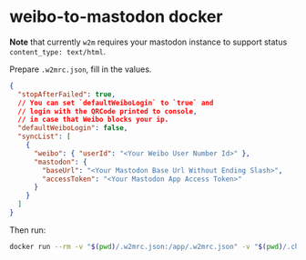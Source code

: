 # weibo-to-mastodon docker

**Note** that currently `w2m` requires your mastodon instance to support status `content_type: text/html`.

Prepare `.w2mrc.json`, fill in the values.

```json
{
  "stopAfterFailed": true,
  // You can set `defaultWeiboLogin` to `true` and
  // login with the QRCode printed to console,
  // in case that Weibo blocks your ip.
  "defaultWeiboLogin": false,
  "syncList": [
    {
      "weibo": { "userId": "<Your Weibo User Number Id>" },
      "mastodon": {
        "baseUrl": "<Your Mastodon Base Url Without Ending Slash>",
        "accessToken": "<Your Mastodon App Access Token>"
      }
    }
  ]
}
```

Then run:

```sh
docker run --rm -v "$(pwd)/.w2mrc.json:/app/.w2mrc.json" -v "$(pwd)/.chromium-profile:/app/.chromium-profile" equalma/w2m
```
